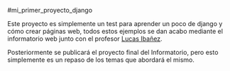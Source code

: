 #mi_primer_proyecto_django

Este proyecto es simplemente un test para aprender un poco de django y cómo crear páginas web, todos estos ejemplos se dan acabo mediante el informatorio web junto con el profesor [Lucas Ibañez](https://github.com/lucasibaniez "Lucas Ibañez").

Posteriormente se publicará el proyecto final del Informatorio, pero esto simplemente es un repaso de los temas que abordará el mismo.